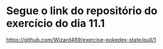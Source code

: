 # Segue o link do repositório do exercício do dia 11.1

https://github.com/Wizard469/exercise-pokedex-state/pull/1